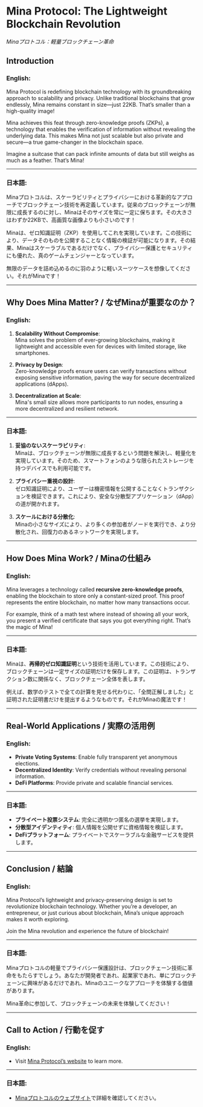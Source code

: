 # Mina Protocol: The Lightweight Blockchain Revolution  
_Minaプロトコル：軽量ブロックチェーン革命_  

## **Introduction**  
### English:  
Mina Protocol is redefining blockchain technology with its groundbreaking approach to scalability and privacy. Unlike traditional blockchains that grow endlessly, Mina remains constant in size—just 22KB. That’s smaller than a high-quality image!  

Mina achieves this feat through zero-knowledge proofs (ZKPs), a technology that enables the verification of information without revealing the underlying data. This makes Mina not just scalable but also private and secure—a true game-changer in the blockchain space.  

Imagine a suitcase that can pack infinite amounts of data but still weighs as much as a feather. That’s Mina!  

---

### 日本語:  
Minaプロトコルは、スケーラビリティとプライバシーにおける革新的なアプローチでブロックチェーン技術を再定義しています。従来のブロックチェーンが無限に成長するのに対し、Minaはそのサイズを常に一定に保ちます。その大きさはわずか22KBで、高画質な画像よりも小さいのです！  

Minaは、ゼロ知識証明（ZKP）を使用してこれを実現しています。この技術により、データそのものを公開することなく情報の検証が可能になります。その結果、Minaはスケーラブルであるだけでなく、プライバシー保護とセキュリティにも優れた、真のゲームチェンジャーとなっています。  

無限のデータを詰め込めるのに羽のように軽いスーツケースを想像してください。それがMinaです！  

---

## **Why Does Mina Matter? / なぜMinaが重要なのか？**  
### English:  
1. **Scalability Without Compromise**:  
   Mina solves the problem of ever-growing blockchains, making it lightweight and accessible even for devices with limited storage, like smartphones.  

2. **Privacy by Design**:  
   Zero-knowledge proofs ensure users can verify transactions without exposing sensitive information, paving the way for secure decentralized applications (dApps).  

3. **Decentralization at Scale**:  
   Mina's small size allows more participants to run nodes, ensuring a more decentralized and resilient network.  

---

### 日本語:  
1. **妥協のないスケーラビリティ**:  
   Minaは、ブロックチェーンが無限に成長するという問題を解決し、軽量化を実現しています。そのため、スマートフォンのような限られたストレージを持つデバイスでも利用可能です。  

2. **プライバシー重視の設計**:  
   ゼロ知識証明により、ユーザーは機密情報を公開することなくトランザクションを検証できます。これにより、安全な分散型アプリケーション（dApp）の道が開かれます。  

3. **スケールにおける分散化**:  
   Minaの小さなサイズにより、より多くの参加者がノードを実行でき、より分散化され、回復力のあるネットワークを実現します。  

---

## **How Does Mina Work? / Minaの仕組み**  
### English:  
Mina leverages a technology called **recursive zero-knowledge proofs**, enabling the blockchain to store only a constant-sized proof. This proof represents the entire blockchain, no matter how many transactions occur.  

For example, think of a math test where instead of showing all your work, you present a verified certificate that says you got everything right. That’s the magic of Mina!  

---

### 日本語:  
Minaは、**再帰的ゼロ知識証明**という技術を活用しています。この技術により、ブロックチェーンは一定サイズの証明だけを保存します。この証明は、トランザクション数に関係なく、ブロックチェーン全体を表します。  

例えば、数学のテストで全ての計算を見せる代わりに、「全問正解しました」と証明された証明書だけを提出するようなものです。それがMinaの魔法です！  

---

## **Real-World Applications / 実際の活用例**  
### English:  
- **Private Voting Systems**: Enable fully transparent yet anonymous elections.  
- **Decentralized Identity**: Verify credentials without revealing personal information.  
- **DeFi Platforms**: Provide private and scalable financial services.  

---

### 日本語:  
- **プライベート投票システム**: 完全に透明かつ匿名の選挙を実現します。  
- **分散型アイデンティティ**: 個人情報を公開せずに資格情報を検証します。  
- **DeFiプラットフォーム**: プライベートでスケーラブルな金融サービスを提供します。  

---

## **Conclusion / 結論**  
### English:  
Mina Protocol’s lightweight and privacy-preserving design is set to revolutionize blockchain technology. Whether you’re a developer, an entrepreneur, or just curious about blockchain, Mina’s unique approach makes it worth exploring.  

Join the Mina revolution and experience the future of blockchain!  

---

### 日本語:  
Minaプロトコルの軽量でプライバシー保護設計は、ブロックチェーン技術に革命をもたらすでしょう。あなたが開発者であれ、起業家であれ、単にブロックチェーンに興味があるだけであれ、Minaのユニークなアプローチを体験する価値があります。  

Mina革命に参加して、ブロックチェーンの未来を体験してください！  

---

## **Call to Action / 行動を促す**  
### English:  
- Visit [Mina Protocol’s website](https://minaprotocol.com) to learn more.  

---

### 日本語:  
- [Minaプロトコルのウェブサイト](https://minaprotocol.com)で詳細を確認してください。   
